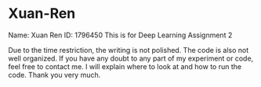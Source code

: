 # Xuan-Ren
Name: Xuan Ren
ID: 1796450
This is for Deep Learning Assignment 2

Due to the time restriction, the writing is not polished. The code is also not well organized. If you have any doubt to any part of my experiment or code, feel free to contact me. I will explain where to look at and how to run the code. Thank you very much.
